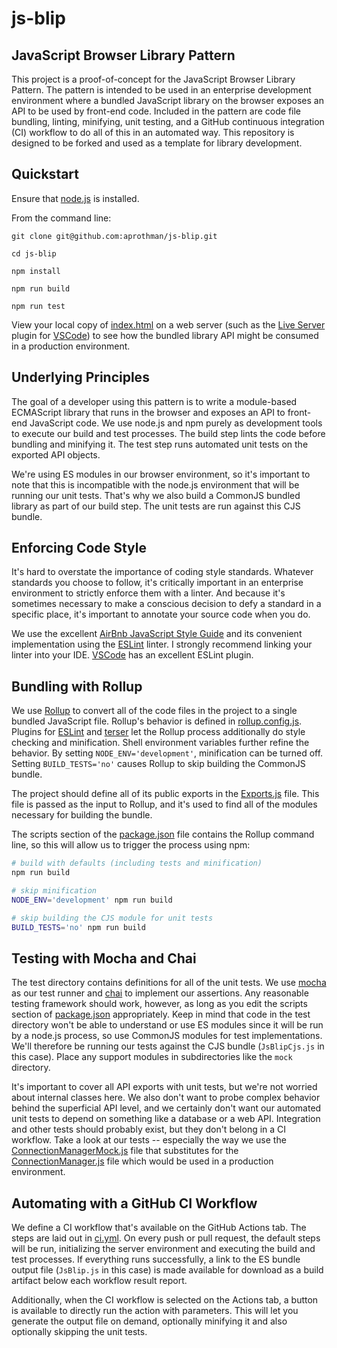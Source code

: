 # js-blip
## JavaScript Browser Library Pattern

This project is a proof-of-concept for the JavaScript Browser Library Pattern. The pattern is intended to be used in an enterprise development environment where a bundled JavaScript library on the browser exposes an API to be used by front-end code. Included in the pattern are code file bundling, linting, minifying, unit testing, and a GitHub continuous integration (CI) workflow to do all of this in an automated way. This repository is designed to be forked and used as a template for library development.

## Quickstart
Ensure that [node.js](https://nodejs.org) is installed.

From the command line:

    git clone git@github.com:aprothman/js-blip.git

    cd js-blip

    npm install

    npm run build

    npm run test

View your local copy of [index.html](https://github.com/aprothman/js-blip/blob/main/index.html) on a web server (such as the [Live Server](https://marketplace.visualstudio.com/items?itemName=ritwickdey.LiveServer) plugin for [VSCode](https://code.visualstudio.com/)) to see how the bundled library API might be consumed in a production environment.

## Underlying Principles

The goal of a developer using this pattern is to write a module-based ECMAScript library that runs in the browser and exposes an API to front-end JavaScript code. We use node.js and npm purely as development tools to execute our build and test processes. The build step lints the code before bundling and minifying it. The test step runs automated unit tests on the exported API objects.

We're using ES modules in our browser environment, so it's important to note that this is incompatible with the node.js environment that will be running our unit tests. That's why we also build a CommonJS bundled library as part of our build step. The unit tests are run against this CJS bundle.

## Enforcing Code Style

It's hard to overstate the importance of coding style standards. Whatever standards you choose to follow, it's critically important in an enterprise environment to strictly enforce them with a linter. And because it's sometimes necessary to make a conscious decision to defy a standard in a specific place, it's important to annotate your source code when you do.

We use the excellent [AirBnb JavaScript Style Guide](https://github.com/airbnb/javascript) and its convenient implementation using the [ESLint](https://eslint.org) linter. I strongly recommend linking your linter into your IDE. [VSCode](https://code.visualstudio.com/) has an excellent ESLint plugin.

## Bundling with Rollup

We use [Rollup](https://rollupjs.org/) to convert all of the code files in the project to a single bundled JavaScript file. Rollup's behavior is defined in [rollup.config.js](https://github.com/aprothman/js-blip/blob/main/rollup.config.js). Plugins for [ESLint](https://eslint.org) and [terser](https://terser.org) let the Rollup process additionally do style checking and minification. Shell environment variables further refine the behavior. By setting `NODE_ENV='development'`, minification can be turned off. Setting `BUILD_TESTS='no'` causes Rollup to skip building the CommonJS bundle.

The project should define all of its public exports in the [Exports.js](https://github.com/aprothman/js-blip/blob/main/export/Exports.js) file. This file is passed as the input to Rollup, and it's used to find all of the modules necessary for building the bundle.

The scripts section of the [package.json](https://github.com/aprothman/js-blip/blob/main/package.json) file contains the Rollup command line, so this will allow us to trigger the process using npm:

``` sh
# build with defaults (including tests and minification)
npm run build

# skip minification
NODE_ENV='development' npm run build

# skip building the CJS module for unit tests
BUILD_TESTS='no' npm run build
```

## Testing with Mocha and Chai

The test directory contains definitions for all of the unit tests. We use [mocha](https://mochajs.org) as our test runner and [chai](https://www.chaijs.com/) to implement our assertions. Any reasonable testing framework should work, however, as long as you edit the scripts section of [package.json](https://github.com/aprothman/js-blip/blob/main/package.json) appropriately. Keep in mind that code in the test directory won't be able to understand or use ES modules since it will be run by a node.js process, so use CommonJS modules for test implementations. We'll therefore be running our tests against the CJS bundle (`JsBlipCjs.js` in this case). Place any support modules in subdirectories like the `mock` directory.

It's important to cover all API exports with unit tests, but we're not worried about internal classes here. We also don't want to probe complex behavior behind the superficial API level, and we certainly don't want our automated unit tests to depend on something like a database or a web API. Integration and other tests should probably exist, but they don't belong in a CI workflow. Take a look at our tests -- especially the way we use the [ConnectionManagerMock.js](https://github.com/aprothman/js-blip/blob/main/test/mock/ConnectionManagerMock.js) file that substitutes for the [ConnectionManager.js](https://github.com/aprothman/js-blip/blob/main/src/backend/ConnectionManager.js) file which would be used in a production environment.

## Automating with a GitHub CI Workflow

We define a CI workflow that's available on the GitHub Actions tab. The steps are laid out in [ci.yml](https://github.com/aprothman/js-blip/blob/main/.github/workflows/ci.yml). On every push or pull request, the default steps will be run, initializing the server environment and executing the build and test processes. If everything runs successfully, a link to the ES bundle output file (`JsBlip.js` in this case) is made available for download as a build artifact below each workflow result report.

Additionally, when the CI workflow is selected on the Actions tab, a button is available to directly run the action with parameters. This will let you generate the output file on demand, optionally minifying it and also optionally skipping the unit tests.
